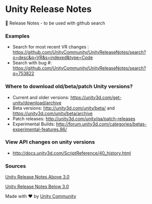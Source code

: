 # Unity Release Notes

:notebook: Release Notes - to be used with github search

### Examples

- Search for most recent VR changes : https://github.com/UnityCommunity/UnityReleaseNotes/search?o=desc&q=VR&s=indexed&type=Code
- Search with bug #: https://github.com/UnityCommunity/UnityReleaseNotes/search?q=753822

### Where to download old/beta/patch Unity versions?

- Current and older versions: https://unity3d.com/get-unity/download/archive
- Beta versions: http://unity3d.com/unity/beta/ and https://unity3d.com/unity/beta/archive
- Patch releases: http://unity3d.com/unity/qa/patch-releases
- Experimental Builds: http://forum.unity3d.com/categories/betas-experimental-features.86/

### View API changes on unity versions

- http://docs.unity3d.com/ScriptReference/40_history.html

### Sources

[Unity Release Notes Above 3.0](https://unity3d.com/get-unity/download/archive)

[Unity Release Notes Below 3.0](https://unity3d.com/unity/whats-new/archive)

Made with :heart: by [Unity Community](https://github.com/UnityCommunity/)
